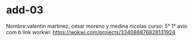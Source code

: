# add-03 
Nombre:valentin martinez, cesar moreno y medina nicolas
curso: 5° 1° avio com b
link workwi: https://wokwi.com/projects/334088876828131924
